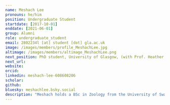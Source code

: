 ```yaml
---
name: Meshach Lee
pronouns: he/him
position: Undergraduate Student
startdate: [2017-10-01]
enddate: [2021-06-01]
group: Alumni
role: undergraduate_student
email: 2802234l [at] student [dot] gla.ac.uk
image: /images/members/profile_MeshachLee.jpg
altimage: /images/members/altimage_MeshachLee.png
next_position: PhD student, University of Glasgow, (with Prof. Heather Ferguson)
next_url:
website:
orcid: 
linkedin: meshach-lee-608608206
scholar:
github:
bluesky: meshachlee.bsky.social 
description: "Meshach holds a BSc in Zoology from the University of Swansea, where his undergraduate research examined how different land-use types influence mosquito host-feeding behaviour under the supervision of Konstans Wells. Following this, he worked as a Senior Technician in the strain development team at Oxitec. He is now undertaking a PhD at the University of Glasgow titled “Assessing the vector ecology and vector-borne disease risk across an urban-rural gradient in Scotland."
---
```

